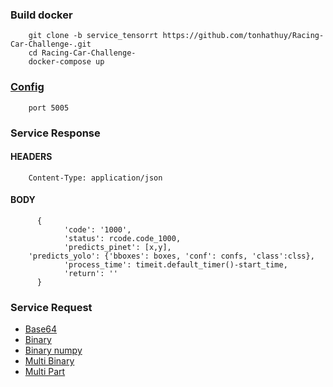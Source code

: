 ### Build docker
        git clone -b service_tensorrt https://github.com/tonhathuy/Racing-Car-Challenge-.git
        cd Racing-Car-Challenge-
        docker-compose up
      
### [Config](./docker-compose.yml#L10)
        port 5005

### Service Response
#### HEADERS
        Content-Type: application/json
#### BODY
          {
                'code': '1000', 
                'status': rcode.code_1000, 
                'predicts_pinet': [x,y],
		'predicts_yolo': {'bboxes': boxes, 'conf': confs, 'class':clss},
                'process_time': timeit.default_timer()-start_time,
                'return': ''
          }
### Service Request

- [Base64](./test/test_predict_base64.py)
- [Binary](./test/test_predict_binary.py)
- [Binary numpy](./test/test_predict_binary_numpy.py)
- [Multi Binary](./test/test_predict_multi_binary.py)
- [Multi Part](./test/test_predict_multipart.py)
